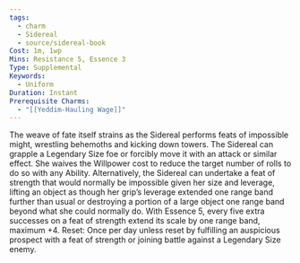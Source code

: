 ```yaml
---
tags:
  - charm
  - Sidereal
  - source/sidereal-book
Cost: 1m, 1wp
Mins: Resistance 5, Essence 3
Type: Supplemental
Keywords:
  - Uniform
Duration: Instant
Prerequisite Charms:
  - "[[Yeddim-Hauling Wage]]"
---
```

The weave of fate itself strains as the Sidereal performs feats of impossible might, wrestling behemoths and kicking down towers. The Sidereal can grapple a Legendary Size foe or forcibly move it with an attack or similar effect. She waives the Willpower cost to reduce the target number of rolls to do so with any Ability. Alternatively, the Sidereal can undertake a feat of strength that would normally be impossible given her size and leverage, lifting an object as though her grip’s leverage extended one range band further than usual or destroying a portion of a large object one range band beyond what she could normally do. With Essence 5, every five extra successes on a feat of strength extend its scale by one range band, maximum +4. Reset: Once per day unless reset by fulfilling an auspicious prospect with a feat of strength or joining battle against a Legendary Size enemy.